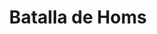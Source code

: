 ﻿---
title: "Batalla de Homs"
permalink: periodes_463.html
layout: periode
dataInici: 1281-10-29
sidebar: periodes
pares:
  - 301:
    title: "Imperio Mongol"
    dataInici: "(1206)"
    dataFi: "(1368)"

fills:
jocsPrincipals:
jocsEscenaris:
jocsEpoca:
  - title: "Mamluk"
    bggId: 18749
    escenari: "2nd Homs"

jocsEpocaEscenaris:
---
